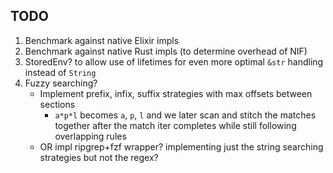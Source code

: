 ## TODO

1. Benchmark against native Elixir impls
2. Benchmark against native Rust impls (to determine overhead of NIF)
3. StoredEnv? to allow use of lifetimes for even more optimal `&str`  handling instead of `String`
4. Fuzzy searching?
    - Implement prefix, infix, suffix strategies with max offsets between sections
        - `a*p*l` becomes `a`, `p`, `l` and we later scan and stitch the matches together after the match iter completes while still following overlapping rules
    - OR impl ripgrep+fzf wrapper? implementing just the string searching strategies but not the regex?